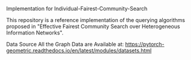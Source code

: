 Implementation for Individual-Fairest-Community-Search

This repository is a reference implementation of the querying algorithms proposed in "Effective Fairest Community Search over Heterogeneous Information Networks".

Data Source
All the Graph Data are Available at: https://pytorch-geometric.readthedocs.io/en/latest/modules/datasets.html
